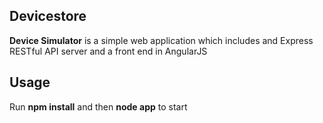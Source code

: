 ## Devicestore ##

**Device Simulator** is a simple web application which includes and Express RESTful API server and a front end in AngularJS



## Usage ##
Run **npm install** and then **node app** to start



